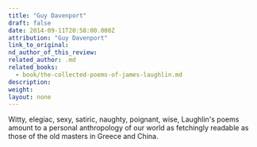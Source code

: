 ```yaml
---
title: "Guy Davenport"
draft: false
date: 2014-09-11T20:58:00.000Z
attribution: "Guy Davenport"
link_to_original:
nd_author_of_this_review:
related_author: .md
related_books:
  - book/the-collected-poems-of-james-laughlin.md
description:
weight:
layout: none
---
```

Witty, elegiac, sexy, satiric, naughty, poignant, wise, Laughlin's poems amount to a personal anthropology of our world as fetchingly readable as those of the old masters in Greece and China.

